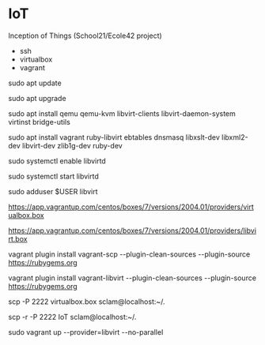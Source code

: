 # IoT
Inception of Things (School21/Ecole42 project)

- ssh
- virtualbox
- vagrant

sudo apt update

sudo apt upgrade

sudo apt install qemu qemu-kvm libvirt-clients libvirt-daemon-system virtinst bridge-utils

sudo apt install vagrant ruby-libvirt ebtables dnsmasq libxslt-dev libxml2-dev libvirt-dev zlib1g-dev ruby-dev

sudo systemctl enable libvirtd

sudo systemctl start libvirtd

sudo adduser $USER libvirt

https://app.vagrantup.com/centos/boxes/7/versions/2004.01/providers/virtualbox.box

https://app.vagrantup.com/centos/boxes/7/versions/2004.01/providers/libvirt.box

vagrant plugin install vagrant-scp --plugin-clean-sources --plugin-source https://rubygems.org

vagrant plugin install vagrant-libvirt --plugin-clean-sources --plugin-source https://rubygems.org

scp -P 2222 virtualbox.box sclam@localhost:~/.

scp -r -P 2222 IoT sclam@localhost:~/.

sudo vagrant up --provider=libvirt --no-parallel
